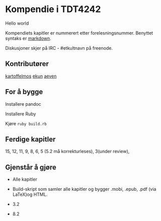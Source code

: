 # Kompendie i TDT4242

Hello world


Kompendiets kapitler er nummerert etter forelesningsnummer. Benyttet syntaks er [markdown](http://daringfireball.net/projects/markdown/).

Diskusjoner skjer på IRC - #etkultnavn på freenode.

## Kontributører
[kartoffelmos](http://kartoffelmos.net)
[ekun](http://glittum.org)
[aeven](http://tobe.atsomepointintime)

## For å bygge
Installere pandoc

Installere Ruby

Kjøre `ruby build.rb`

## Ferdige kapitler
15, 12, 11, 9, 8, 6, 5 (5.2 må korrekturleses), 3(under review),


## Gjenstår å gjøre
* Alle kapitler
* Build-skript som samler alle kapitler og bygger .mobi, .epub, .pdf (via LaTeX)og HTML.

* 3.2
* 8.2

